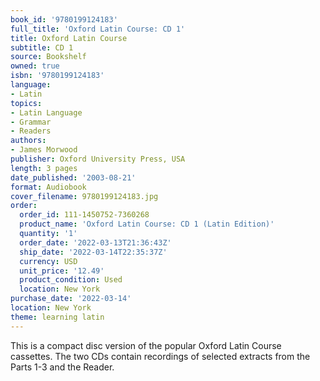 ```yaml
---
book_id: '9780199124183'
full_title: 'Oxford Latin Course: CD 1'
title: Oxford Latin Course
subtitle: CD 1
source: Bookshelf
owned: true
isbn: '9780199124183'
language:
- Latin
topics:
- Latin Language
- Grammar
- Readers
authors:
- James Morwood
publisher: Oxford University Press, USA
length: 3 pages
date_published: '2003-08-21'
format: Audiobook
cover_filename: 9780199124183.jpg
order:
  order_id: 111-1450752-7360268
  product_name: 'Oxford Latin Course: CD 1 (Latin Edition)'
  quantity: '1'
  order_date: '2022-03-13T21:36:43Z'
  ship_date: '2022-03-14T22:35:37Z'
  currency: USD
  unit_price: '12.49'
  product_condition: Used
  location: New York
purchase_date: '2022-03-14'
location: New York
theme: learning latin
---
```

This is a compact disc version of the popular Oxford Latin Course cassettes. The two CDs contain recordings of selected extracts from the Parts 1-3 and the Reader.
